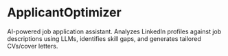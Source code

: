 # ApplicantOptimizer
AI-powered job application assistant. Analyzes LinkedIn profiles against job descriptions using LLMs, identifies skill gaps, and generates tailored CVs/cover letters.
